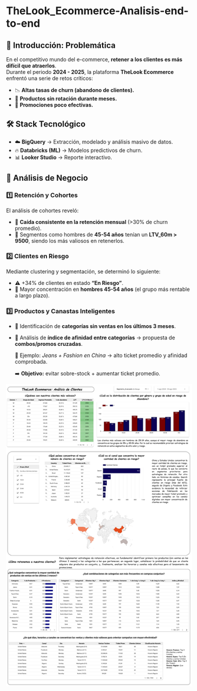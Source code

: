 # TheLook_Ecommerce-Analisis-end-to-end
## 📌 Introducción: Problemática  
En el competitivo mundo del e-commerce, **retener a los clientes es más difícil que atraerlos**.  
Durante el periodo **2024 - 2025**, la plataforma **TheLook Ecommerce** enfrentó una serie de retos críticos:  

- 📉 **Altas tasas de churn (abandono de clientes).**  
- 🛑 **Productos sin rotación durante meses.**  
- 🎯 **Promociones poco efectivas.**

## 🛠️ Stack Tecnológico  
- ☁️ **BigQuery** → Extracción, modelado y análisis masivo de datos.  
- 🔥 **Databricks (ML)** → Modelos predictivos de churn.  
- 📊 **Looker Studio** → Reporte interactivo.

## 🔎 Análisis de Negocio  
### 1️⃣ Retención y Cohortes  
El análisis de cohortes reveló:  
- 🔻 **Caída consistente en la retención mensual** (>30% de churn promedio).  
- 👤 Segmentos como hombres de **45-54 años** tenían un **LTV_60m > 9500**, siendo los más valiosos en retenerlos.
  
### 2️⃣ Clientes en Riesgo  
Mediante clustering y segmentación, se determinó lo siguiente:  
- ⚠️ +34% de clientes en estado **“En Riesgo”**.  
- 📌 Mayor concentración en **hombres 45-54 años** (el grupo más rentable a largo plazo).

### 3️⃣ Productos y Canastas Inteligentes  
- 🛒 Identificación de **categorías sin ventas en los últimos 3 meses**.  
- 🔗 Análisis de **índice de afinidad entre categorías** → propuesta de **combos/promos cruzadas**.  

  📍 Ejemplo: *Jeans + Fashion en China* → alto ticket promedio y afinidad comprobada.  

  ➡️ **Objetivo:** evitar sobre-stock + aumentar ticket promedio.  
  
![](https://github.com/frankcc1/TheLook_Ecommerce-Analisis-end-to-end/blob/main/Reporte_TheLookEcommerce.jpg)
